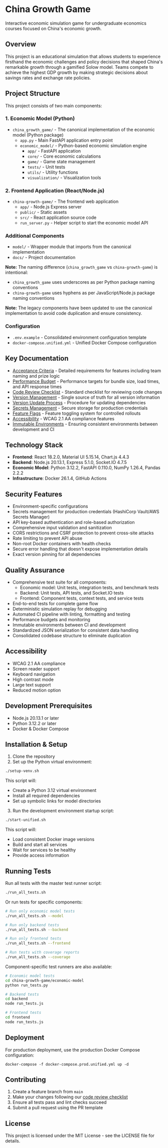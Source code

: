 # China Growth Game

Interactive economic simulation game for undergraduate economics courses focused on China's economic growth.

## Overview

This project is an educational simulation that allows students to experience firsthand the economic challenges and policy decisions that shaped China's remarkable growth through a gamified Solow model. Teams compete to achieve the highest GDP growth by making strategic decisions about savings rates and exchange rate policies.

## Project Structure

This project consists of two main components:

### 1. Economic Model (Python)

- `china_growth_game/` - The canonical implementation of the economic model (Python package)
  - `app.py` - Main FastAPI application entry point
  - `economic_model/` - Python-based economic simulation engine
    - `app/` - FastAPI application
    - `core/` - Core economic calculations
    - `game/` - Game state management
    - `tests/` - Unit tests
    - `utils/` - Utility functions
    - `visualization/` - Visualization tools

### 2. Frontend Application (React/Node.js)

- `china-growth-game/` - The frontend web application
  - `app/` - Node.js Express server
  - `public/` - Static assets
  - `src/` - React application source code
  - `run_server.py` - Helper script to start the economic model API

### Additional Components

- `model/` - Wrapper module that imports from the canonical implementation
- `docs/` - Project documentation

**Note:** The naming difference (`china_growth_game` vs `china-growth-game`) is intentional:
- `china_growth_game` uses underscores as per Python package naming conventions
- `china-growth-game` uses hyphens as per JavaScript/Node.js package naming conventions

**Note:** The legacy components have been updated to use the canonical implementation to avoid code duplication and ensure consistency.

### Configuration

- `.env.example` - Consolidated environment configuration template
- `docker-compose.unified.yml` - Unified Docker Compose configuration

## Key Documentation

- [Acceptance Criteria](docs/acceptance-criteria.md) - Detailed requirements for features including team naming and prize logic
- [Performance Budget](docs/performance-budget.md) - Performance targets for bundle size, load times, and API response times
- [Code Review Checklist](docs/code-review-checklist.md) - Standard checklist for reviewing code changes
- [Version Management](docs/version-management.md) - Single source of truth for all version information
- [Version Update Process](docs/version-update-process.md) - Procedure for updating dependencies
- [Secrets Management](app/config/secrets.js) - Secure storage for production credentials
- [Feature Flags](app/config/featureFlags.js) - Feature toggling system for controlled rollouts
- [Accessibility](src/components/common/AccessibilityProvider.jsx) - WCAG 2.1 AA compliance features
- [Immutable Environments](docs/immutable-environments.md) - Ensuring consistent environments between development and CI

## Technology Stack

- **Frontend**: React 18.2.0, Material UI 5.15.14, Chart.js 4.4.3
- **Backend**: Node.js 20.13.1, Express 5.1.0, Socket.IO 4.7.5
- **Economic Model**: Python 3.12.2, FastAPI 0.110.0, NumPy 1.26.4, Pandas 2.2.2
- **Infrastructure**: Docker 26.1.4, GitHub Actions

## Security Features

- Environment-specific configurations
- Secrets management for production credentials (HashiCorp Vault/AWS Secrets Manager)
- API key-based authentication and role-based authorization
- Comprehensive input validation and sanitization
- CORS restrictions and CSRF protection to prevent cross-site attacks
- Rate limiting to prevent API abuse
- Non-root Docker containers with health checks
- Secure error handling that doesn't expose implementation details
- Exact version pinning for all dependencies

## Quality Assurance

- Comprehensive test suite for all components:
  - Economic model: Unit tests, integration tests, and benchmark tests
  - Backend: Unit tests, API tests, and Socket.IO tests
  - Frontend: Component tests, context tests, and service tests
- End-to-end tests for complete game flow
- Deterministic simulation replay for debugging
- Automated CI pipeline with linting, formatting and testing
- Performance budgets and monitoring
- Immutable environments between CI and development
- Standardized JSON serialization for consistent data handling
- Consolidated codebase structure to eliminate duplication

## Accessibility

- WCAG 2.1 AA compliance
- Screen reader support
- Keyboard navigation
- High contrast mode
- Large text support
- Reduced motion option

## Development Prerequisites

- Node.js 20.13.1 or later
- Python 3.12.2 or later
- Docker & Docker Compose

## Installation & Setup

1. Clone the repository
2. Set up the Python virtual environment:

```bash
./setup-venv.sh
```

This script will:
- Create a Python 3.12 virtual environment
- Install all required dependencies
- Set up symbolic links for model directories

3. Run the development environment startup script:

```bash
./start-unified.sh
```

This script will:
- Load consistent Docker image versions
- Build and start all services
- Wait for services to be healthy
- Provide access information

## Running Tests

Run all tests with the master test runner script:

```bash
./run_all_tests.sh
```

Or run tests for specific components:

```bash
# Run only economic model tests
./run_all_tests.sh --model

# Run only backend tests
./run_all_tests.sh --backend

# Run only frontend tests
./run_all_tests.sh --frontend

# Run tests with coverage reports
./run_all_tests.sh --coverage
```

Component-specific test runners are also available:

```bash
# Economic model tests
cd china-growth-game/economic-model
python run_tests.py

# Backend tests
cd backend
node run_tests.js

# Frontend tests
cd frontend
node run_tests.js
```

## Deployment

For production deployment, use the production Docker Compose configuration:

```
docker-compose -f docker-compose.prod.unified.yml up -d
```

## Contributing

1. Create a feature branch from `main`
2. Make your changes following our [code review checklist](docs/code-review-checklist.md)
3. Ensure all tests pass and lint checks succeed
4. Submit a pull request using the PR template

## License

This project is licensed under the MIT License - see the LICENSE file for details.
